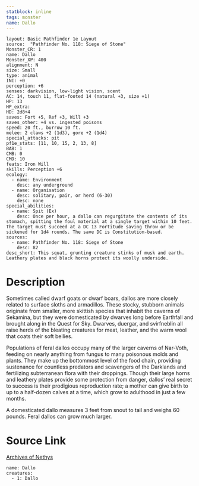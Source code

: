 ```yaml
---
statblock: inline
tags: monster
name: Dallo
---
```

```statblock
layout: Basic Pathfinder 1e Layout
source:  "Pathfinder No. 118: Siege of Stone"
Monster_CR: 1
name: Dallo
Monster_XP: 400
alignment: N
size: Small
type: animal
INI: +0
perception: +6
senses: darkvision, low-light vision, scent
AC: 14, touch 11, flat-footed 14 (natural +3, size +1)
HP: 13
HP_extra: 
HD: 2d8+4
saves: Fort +5, Ref +3, Will +3
saves_other: +4 vs. ingested poisons
speed: 20 ft., burrow 10 ft.
melee: 2 claws +2 (1d3), gore +2 (1d4)
special_attacks: pit
pf1e_stats: [11, 10, 15, 2, 13, 8]
BAB: 1
CMB: 0
CMD: 10
feats: Iron Will
skills: Perception +6
ecology:
  - name: Environment
    desc: any underground
  - name: Organisation
    desc: solitary, pair, or herd (6-30)
    desc: none
special_abilities:
  - name: Spit (Ex)
    desc: Once per hour, a dallo can regurgitate the contents of its stomach, spitting the foul material at a single target within 10 feet. The target must succeed at a DC 13 Fortitude saving throw or be sickened for 1d4 rounds. The save DC is Constitution-based.
sources:
  - name: Pathfinder No. 118: Siege of Stone
    desc: 82
desc_short: This squat, grunting creature stinks of musk and earth. Leathery plates and black horns protect its woolly underside.
```
# Description
Sometimes called dwarf goats or dwarf boars, dallos are more closely related to surface sloths and armadillos. These stocky, stubborn animals originate from smaller, more skittish species that inhabit the caverns of Sekamina, but they were domesticated by dwarves long before Earthfall and brought along in the Quest for Sky. Dwarves, duergar, and svirfneblin all raise herds of the bleating creatures for meat, leather, and the warm wool that coats their soft bellies.

 Populations of feral dallos occupy many of the larger caverns of Nar-Voth, feeding on nearly anything from fungus to many poisonous molds and plants. They make up the bottommost level of the food chain, providing sustenance for countless predators and scavengers of the Darklands and fertilizing subterranean flora with their droppings. Though their large horns and leathery plates provide some protection from danger, dallos’ real secret to success is their prodigious reproduction rate; a mother can give birth to up to a half-dozen calves at a time, which grow to adulthood in just a few months.

 A domesticated dallo measures 3 feet from snout to tail and weighs 60 pounds. Feral dallos can grow much larger.
# Source Link
[Archives of Nethys](https://aonprd.com/MonsterDisplay.aspx?ItemName=Dallo)
```encounter-table
name: Dallo
creatures:
  - 1: Dallo
```
